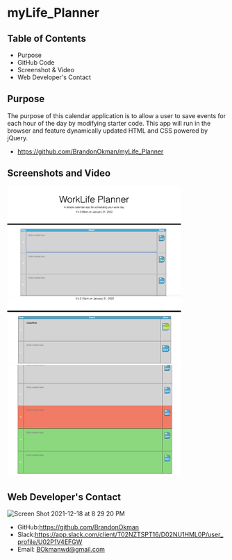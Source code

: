 # myLife_Planner

## Table of Contents
* Purpose
* GitHub Code
* Screenshot & Video
* Web Developer's Contact
## Purpose
The purpose of this calendar application is to allow a user to save events for each hour of the day by modifying starter code. This app will run in the browser and feature dynamically updated HTML and CSS powered by jQuery.
* https://github.com/BrandonOkman/myLife_Planner
## Screenshots and Video
<img width="400" alt="Screen Shot 2021-12-18 at 6 06 04 PM" src=images/Top.png>
<img width="400" alt="Screen Shot 2021-12-18 at 6 06 04 PM" src=images/SaveButton.png>
<img width="400" alt="Screen Shot 2021-12-18 at 6 06 04 PM" src=images/Color.png>

## Web Developer's Contact
<img width="150" alt="Screen Shot 2021-12-18 at 8 29 20 PM" src="https://user-images.githubusercontent.com/87589924/146662823-29aeef3c-9f95-4c14-9b4f-1c58aeeebb40.png">

* GitHub:https://github.com/BrandonOkman
* Slack:https://app.slack.com/client/T02NZTSPT16/D02NU1HML0P/user_profile/U02P1V4EFGW
* Email: BOkmanwd@gmail.com